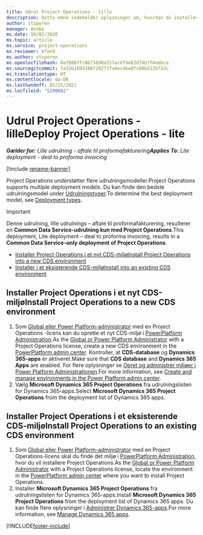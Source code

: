 ```yaml
---
title: Udrul Project Operations - lille
description: Dette emne indeholder oplysninger om, hvordan du installerer den lille udrulning af Project Operations - aftale til proformafakturering.
author: stsporen
manager: Annbe
ms.date: 10/02/2020
ms.topic: article
ms.service: project-operations
ms.reviewer: kfend
ms.author: stsporen
ms.openlocfilehash: 0af8067fc0673890a317ac6f4e62d74b7f4eebca
ms.sourcegitcommit: fa32b1893286f20271fa4ec4be8fc68bd135f53c
ms.translationtype: HT
ms.contentlocale: da-DK
ms.lasthandoff: 02/15/2021
ms.locfileid: "5290082"
---
```

# <a name="deploy-project-operations---lite"></a><span data-ttu-id="18d04-103">Udrul Project Operations - lille</span><span class="sxs-lookup"><span data-stu-id="18d04-103">Deploy Project Operations - lite</span></span>

<span data-ttu-id="18d04-104">_**Gælder for:** Lille udrulning - aftale til proformafakturering_</span><span class="sxs-lookup"><span data-stu-id="18d04-104">_**Applies To:** Lite deployment - deal to proforma invoicing_</span></span>

[!include [rename-banner](~/includes/cc-data-platform-banner.md)]

<span data-ttu-id="18d04-105">Project Operations understøtter flere udrulningsmodeller.</span><span class="sxs-lookup"><span data-stu-id="18d04-105">Project Operations supports multiple deployment models.</span></span> <span data-ttu-id="18d04-106">Du kan finde den bedste udrulningsmodel under [Udrulningstyper](determine-deployment-type.md).</span><span class="sxs-lookup"><span data-stu-id="18d04-106">To determine the best deployment model, see [Deployment types](determine-deployment-type.md).</span></span>


> [!IMPORTANT]
> <span data-ttu-id="18d04-107">Denne udrulning, lille udrulnings – aftale til proformafakturering, resulterer en **Common Data Service-udrulning kun med Project Operations**.</span><span class="sxs-lookup"><span data-stu-id="18d04-107">This deployment, Lite deployment – deal to proforma invoicing, results in a **Common Data Service-only deployment of Project Operations**.</span></span>

- [<span data-ttu-id="18d04-108">Installer Project Operations i et nyt CDS-miljø</span><span class="sxs-lookup"><span data-stu-id="18d04-108">Install Project Operations into a new CDS environment</span></span>](#new)
- [<span data-ttu-id="18d04-109">Installer i et eksisterende CDS-miljø</span><span class="sxs-lookup"><span data-stu-id="18d04-109">Install into an existing CDS environment</span></span>](#existing)



## <a name="install-project-operations-to-a-new-cds-environment"></a><a name="new"></a><span data-ttu-id="18d04-110">Installer Project Operations i et nyt CDS-miljø</span><span class="sxs-lookup"><span data-stu-id="18d04-110">Install Project Operations to a new CDS environment</span></span>

1. <span data-ttu-id="18d04-111">Som [Global eller Power Platform-administrator](https://docs.microsoft.com/power-platform/admin/global-service-administrators-can-administer-without-license) med en Project Operations -licens kan du oprette et nyt CDS-miljø i [PowerPlatform Administration](https://admin.powerplatform.com).</span><span class="sxs-lookup"><span data-stu-id="18d04-111">As the [Global or Power Platform Administrator](https://docs.microsoft.com/power-platform/admin/global-service-administrators-can-administer-without-license) with a Project Operations license, create a new CDS environment in the [PowerPlatform admin center](https://admin.powerplatform.com).</span></span> <span data-ttu-id="18d04-112">Kontroller, at **CDS-database** og **Dynamics 365-apps** er aktiveret.</span><span class="sxs-lookup"><span data-stu-id="18d04-112">Make sure that **CDS database** and **Dynamics 365 Apps** are enabled.</span></span> <span data-ttu-id="18d04-113">For flere oplysninger se [Opret og administrer miljøer i Power Platform Administrationen](https://docs.microsoft.com/power-platform/admin/create-environment#create-an-environment-in-the-power-platform-admin-center).</span><span class="sxs-lookup"><span data-stu-id="18d04-113">For more information, see [Create and manage environments in the Power Platform admin center](https://docs.microsoft.com/power-platform/admin/create-environment#create-an-environment-in-the-power-platform-admin-center).</span></span>
2. <span data-ttu-id="18d04-114">Vælg **Microsoft Dynamics 365 Project Operations** fra udrulningslisten for Dynamics 365-apps.</span><span class="sxs-lookup"><span data-stu-id="18d04-114">Select **Microsoft Dynamics 365 Project Operations** from the deployment list of Dynamics 365 apps.</span></span>


## <a name="install-project-operations-to-an-existing-cds-environment"></a><a name="existing"></a><span data-ttu-id="18d04-115">Installer Project Operations i et eksisterende CDS-miljø</span><span class="sxs-lookup"><span data-stu-id="18d04-115">Install Project Operations to an existing CDS environment</span></span>

1. <span data-ttu-id="18d04-116">Som [Global eller Power Platform-administrator](https://docs.microsoft.com/power-platform/admin/global-service-administrators-can-administer-without-license) med en Project Operations-licens skal du finde det miljø i [PowerPlatform Administration](https://admin.powerplatform.com), hvor du vil installere Project Operations.</span><span class="sxs-lookup"><span data-stu-id="18d04-116">As the [Global or Power Platform Administrator](https://docs.microsoft.com/power-platform/admin/global-service-administrators-can-administer-without-license) with a Project Operations license, locate the environment in the [PowerPlatform admin center](https://admin.powerplatform.com) where you want to install Project Operations.</span></span>
2. <span data-ttu-id="18d04-117">Installer **Microsoft Dynamics 365 Project Operations** fra udrulningslisten for Dynamics 365-apps.</span><span class="sxs-lookup"><span data-stu-id="18d04-117">Install **Microsoft Dynamics 365 Project Operations** from the deployment list of Dynamics 365 apps.</span></span> <span data-ttu-id="18d04-118">Du kan finde flere oplysninger i [Administrer Dynamics 365-apps](https://docs.microsoft.com/power-platform/admin/manage-apps).</span><span class="sxs-lookup"><span data-stu-id="18d04-118">For more information, see [Manage Dynamics 365 apps](https://docs.microsoft.com/power-platform/admin/manage-apps).</span></span>




[!INCLUDE[footer-include](../includes/footer-banner.md)]